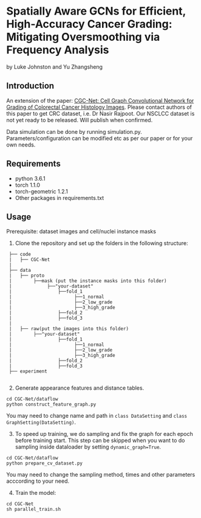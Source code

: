 # Spatially Aware GCNs for Efficient, High-Accuracy Cancer Grading: Mitigating Oversmoothing via Frequency Analysis
by Luke Johnston and Yu Zhangsheng

## Introduction
An extension of the paper: [CGC-Net: Cell Graph Convolutional Network for Grading of Colorectal Cancer Histology Images](https://arxiv.org/abs/1909.01068). Please contact authors of this paper to get CRC dataset, i.e. Dr Nasir Rajpoot. Our NSCLCC dataset is not yet ready to be released. Will publish when confirmed. 

Data simulation can be done by running simulation.py. Parameters/configuration can be modified etc as per our paper or for your own needs.

## Requirements
-   python 3.6.1
-   torch 1.1.0
-   torch-geometric 1.2.1
-   Other packages in requirements.txt

## Usage
Prerequisite: dataset images and cell/nuclei instance masks 
1. Clone the repository and set up the folders in the following structure:
```
 ├── code                   
 |   ├── CGC-Net
 |
 ├── data 
 |   ├── proto
 |        ├──mask (put the instance masks into this folder)    
 |             ├──"your-dataset"
 |                 ├──fold_1
 |                       ├──1_normal
 |                       ├──2_low_grade
 |                       ├──3_high_grade
 |                 ├──fold_2
 |                 ├──fold_3
 |
 |   ├── raw(put the images into this folder)	   
 |        ├──"your-dataset"
 |                 ├──fold_1
 |                       ├──1_normal
 |                       ├──2_low_grade
 |                       ├──3_high_grade
 |                 ├──fold_2
 |                 ├──fold_3
 ├── experiment	
 
 ```
2. Generate appearance features and distance tables.
 ```angular2html
cd CGC-Net/dataflow
python construct_feature_graph.py
```
You may need to change name and path in `class DataSetting` and `class GraphSetting(DataSetting)`.

3. To speed up training, we do sampling and fix the graph for each epoch before training start.
This step can be skipped when you want to do sampling inside dataloader by setting `dynamic_graph=True`.
```angular2html
cd CGC-Net/dataflow
python prepare_cv_dataset.py
```
You may need to change the sampling method, times and other parameters acccording to your need.

4. Train the model:
```angular2html
cd CGC-Net
sh parallel_train.sh
```


